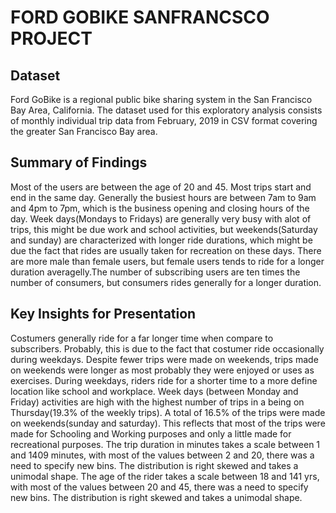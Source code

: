 # FORD GOBIKE SANFRANCSCO PROJECT

## Dataset

Ford GoBike is a regional public bike sharing system in the San Francisco Bay Area, California. The dataset used for this exploratory analysis consists of monthly individual trip data from February, 2019 in CSV format covering the greater San Francisco Bay area.


## Summary of Findings

Most of the users are between the age of 20 and 45. Most trips start and end in the same day. Generally the busiest hours are between 7am to 9am and 4pm to 7pm, which is the business opening and closing hours of the day. Week days(Mondays to Fridays) are generally very busy with alot of trips, this might be due work and school activities, but weekends(Saturday and sunday) are characterized with longer ride durations, which might be due the fact that rides are usually taken for recreation on these days. There are more male than female users, but female users tends to ride for a longer duration averagelly.The number of subscribing users are ten times the number of consumers, but consumers rides generally for a longer duration.

        
        
        
## Key Insights for Presentation

Costumers generally ride for a far longer time when compare to subscribers. Probably, this is due to the fact that costumer ride occasionally during weekdays.
Despite fewer trips were made on weekends, trips made on weekends were longer as most probably they were enjoyed or uses as exercises. During weekdays, riders ride for a shorter time to a more define location like school and workplace.
Week days (between Monday and Friday) activities are high with the highest number of trips in a being on Thursday(19.3% of the weekly trips). A total of 16.5% of the trips were made on weekends(sunday and saturday). This reflects that most of the trips were made for Schooling and Working purposes and only a little made for recreational purposes.
The trip duration in minutes takes a scale between 1 and 1409 minutes, with most of the values between 2 and 20, there was a need to specify new bins. The distribution is right skewed and takes a unimodal shape.
The age of the rider takes a scale between 18 and 141 yrs, with most of the values between 20 and 45, there was a need to specify new bins. The distribution is right skewed and takes a unimodal shape.
